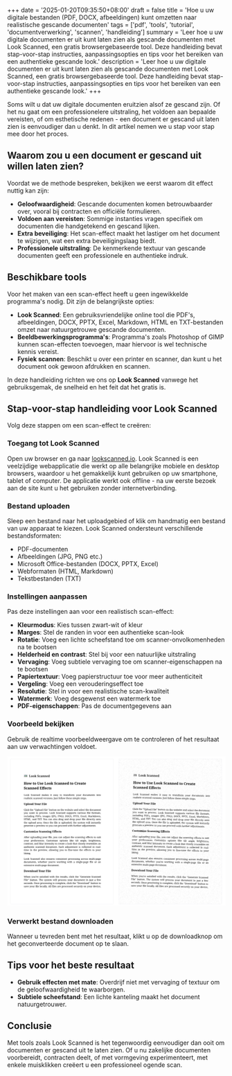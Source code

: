 +++
date = '2025-01-20T09:35:50+08:00'
draft = false
title = 'Hoe u uw digitale bestanden (PDF, DOCX, afbeeldingen) kunt omzetten naar realistische gescande documenten'
tags = ['pdf', 'tools', 'tutorial', 'documentverwerking', 'scannen', 'handleiding']
summary = 'Leer hoe u uw digitale documenten er uit kunt laten zien als gescande documenten met Look Scanned, een gratis browsergebaseerde tool. Deze handleiding bevat stap-voor-stap instructies, aanpassingsopties en tips voor het bereiken van een authentieke gescande look.'
description = 'Leer hoe u uw digitale documenten er uit kunt laten zien als gescande documenten met Look Scanned, een gratis browsergebaseerde tool. Deze handleiding bevat stap-voor-stap instructies, aanpassingsopties en tips voor het bereiken van een authentieke gescande look.'
+++

Soms wilt u dat uw digitale documenten eruitzien alsof ze gescand zijn. Of het nu gaat om een professionelere uitstraling, het voldoen aan bepaalde vereisten, of om esthetische redenen - een document er gescand uit laten zien is eenvoudiger dan u denkt. In dit artikel nemen we u stap voor stap mee door het proces.

## Waarom zou u een document er gescand uit willen laten zien?

Voordat we de methode bespreken, bekijken we eerst waarom dit effect nuttig kan zijn:

- **Geloofwaardigheid**: Gescande documenten komen betrouwbaarder over, vooral bij contracten en officiële formulieren.
- **Voldoen aan vereisten**: Sommige instanties vragen specifiek om documenten die handgetekend en gescand lijken.
- **Extra beveiliging**: Het scan-effect maakt het lastiger om het document te wijzigen, wat een extra beveiligingslaag biedt.
- **Professionele uitstraling**: De kenmerkende textuur van gescande documenten geeft een professionele en authentieke indruk.

## Beschikbare tools

Voor het maken van een scan-effect heeft u geen ingewikkelde programma's nodig. Dit zijn de belangrijkste opties:

- **Look Scanned**: Een gebruiksvriendelijke online tool die PDF's, afbeeldingen, DOCX, PPTX, Excel, Markdown, HTML en TXT-bestanden omzet naar natuurgetrouwe gescande documenten.
- **Beeldbewerkingsprogramma's**: Programma's zoals Photoshop of GIMP kunnen scan-effecten toevoegen, maar hiervoor is wel technische kennis vereist.
- **Fysiek scannen**: Beschikt u over een printer en scanner, dan kunt u het document ook gewoon afdrukken en scannen.

In deze handleiding richten we ons op **Look Scanned** vanwege het gebruiksgemak, de snelheid en het feit dat het gratis is.

## Stap-voor-stap handleiding voor Look Scanned

Volg deze stappen om een scan-effect te creëren:

### Toegang tot Look Scanned

Open uw browser en ga naar [lookscanned.io](https://lookscanned.io). Look Scanned is een veelzijdige webapplicatie die werkt op alle belangrijke mobiele en desktop browsers, waardoor u het gemakkelijk kunt gebruiken op uw smartphone, tablet of computer. De applicatie werkt ook offline - na uw eerste bezoek aan de site kunt u het gebruiken zonder internetverbinding.

### Bestand uploaden

Sleep een bestand naar het uploadgebied of klik om handmatig een bestand van uw apparaat te kiezen. Look Scanned ondersteunt verschillende bestandsformaten:

- PDF-documenten
- Afbeeldingen (JPG, PNG etc.)
- Microsoft Office-bestanden (DOCX, PPTX, Excel)
- Webformaten (HTML, Markdown)
- Tekstbestanden (TXT)

### Instellingen aanpassen

Pas deze instellingen aan voor een realistisch scan-effect:

- **Kleurmodus**: Kies tussen zwart-wit of kleur
- **Marges**: Stel de randen in voor een authentieke scan-look
- **Rotatie**: Voeg een lichte scheefstand toe om scanner-onvolkomenheden na te bootsen
- **Helderheid en contrast**: Stel bij voor een natuurlijke uitstraling
- **Vervaging**: Voeg subtiele vervaging toe om scanner-eigenschappen na te bootsen
- **Papiertextuur**: Voeg papierstructuur toe voor meer authenticiteit
- **Vergeling**: Voeg een verouderingseffect toe
- **Resolutie**: Stel in voor een realistische scan-kwaliteit
- **Watermerk**: Voeg desgewenst een watermerk toe
- **PDF-eigenschappen**: Pas de documentgegevens aan

### Voorbeeld bekijken

Gebruik de realtime voorbeeldweergave om te controleren of het resultaat aan uw verwachtingen voldoet.

![Look Scanned Realtime Voorbeeld](./look-scanned-preview.webp)

### Verwerkt bestand downloaden

Wanneer u tevreden bent met het resultaat, klikt u op de downloadknop om het geconverteerde document op te slaan.

## Tips voor het beste resultaat

- **Gebruik effecten met mate**: Overdrijf niet met vervaging of textuur om de geloofwaardigheid te waarborgen.
- **Subtiele scheefstand**: Een lichte kanteling maakt het document natuurgetrouwer.

## Conclusie

Met tools zoals Look Scanned is het tegenwoordig eenvoudiger dan ooit om documenten er gescand uit te laten zien. Of u nu zakelijke documenten voorbereidt, contracten deelt, of met vormgeving experimenteert, met enkele muisklikken creëert u een professioneel ogende scan.
